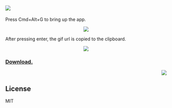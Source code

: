 ![](https://cldup.com/xYsDNqLan4.png)
=======

Press Cmd+Alt+G to bring up the app.

<p align="center"><img src="https://cldup.com/sCYVonrdgF.png"></p>

After pressing enter, the gif url is copied to the clipboard. 

<p align="center"><img src="http://media3.giphy.com/media/Xn9jvM3BOuVs4/giphy.gif"></p>

<h3><a href="https://github.com/octalmage/HotGifs/releases/latest/">Download.</a>

<p align="right"><img src="https://cloudup.com/ch-sJ_LRbm6+"></p>

## License

MIT